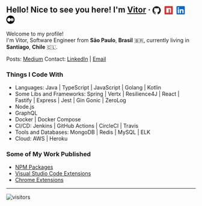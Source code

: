 ## Hello! Nice to see you here! I'm [Vitor](https://vitorsalgado.github.io/) · <a href="https://github.com/vitorsalgado"><img style="vertical-align:text-bottom;" alt="Github Profile" width="22px" src="assets/github.svg" /></a>&nbsp;&nbsp;<a href="https://www.npmjs.com/~vitor.salgado"><img style="vertical-align:text-bottom;" alt="NPM Packages" width="22px" src="assets/npm.svg" /></a>&nbsp;&nbsp;<a href="https://www.linkedin.com/in/vitorsalgado/"><img style="vertical-align:text-bottom;" alt="LinkedIn Profile" width="22px" src="assets/linkedin.svg" /></a>&nbsp;&nbsp;<a href="https://medium.com/@vtrsalgado/"><img style="vertical-align:text-bottom;" alt="Medium" width="22px" src="assets/medium.svg" /></a>

Welcome to my profile!  
I'm Vitor, Software Engineer from **São Paulo**, **Brasil** 🇧🇷, currently living in **Santiago**, **Chile** 🇨🇱.  

Posts: [Medium](https://medium.com/@vtrsalgado)
Contact: [LinkedIn](https://www.linkedin.com/in/vitorsalgado/?locale=en_US) | [Email](mailto:vsalgadopb@gmail.com)

### Things I Code With

- Languages: Java | TypeScript | JavaScript | Golang | Kotlin
- Some Libs and Frameworks: Spring | Vertx | Resilience4J | React | Fastify | Express | Jest | Gin Gonic | ZeroLog
- Node.js
- GraphQL
- Docker | Docker Compose
- CI/CD: Jenkins | GitHub Actions | CircleCI | Travis
- Tools and Databases: MongoDB | Redis | MySQL | ELK
- Cloud: AWS | Heroku

### Some of My Work Published

- [NPM Packages](https://www.npmjs.com/~vitor.salgado)
- [Visual Studio Code Extensions](https://marketplace.visualstudio.com/search?term=publisher%3A%22Vitor%20Hugo%20Salgado%22&target=VSCode&category=All%20categories&sortBy=Relevance)
- [Chrome Extensions](https://chrome.google.com/webstore/detail/obhoegnhoffpojcnnkknbiilaphdmeea?authuser=0&hl=en-US)

---

![visitors](https://visitor-badge-reloaded.herokuapp.com/badge?page_id=vitorsalgado.vitorsalgado&color=00cf00)
